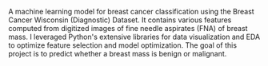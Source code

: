 A machine learning model for breast cancer classification using the Breast Cancer Wisconsin (Diagnostic) Dataset. It contains various features computed from digitized images of fine needle aspirates (FNA) of breast mass. I leveraged Python's extensive libraries for data visualization and EDA to optimize feature selection and model optimization. The goal of this project is to predict whether a breast mass is benign or malignant. 
